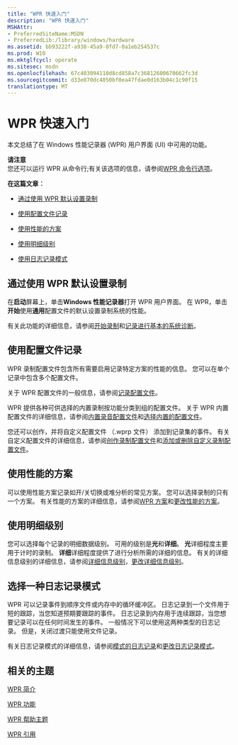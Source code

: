 ```yaml
---
title: "WPR 快速入门"
description: "WPR 快速入门"
MSHAttr:
- PreferredSiteName:MSDN
- PreferredLib:/library/windows/hardware
ms.assetid: bb93222f-a938-45a9-8fd7-0a1eb254537c
ms.prod: W10
ms.mktglfcycl: operate
ms.sitesec: msdn
ms.openlocfilehash: 67c403094110d8cd858a7c36812600670662fc3d
ms.sourcegitcommit: d33e870dc4850bf0ea47fdae0d163b04c1c90f15
translationtype: MT
---
```

# <a name="wpr-quick-start"></a>WPR 快速入门


本文总结了在 Windows 性能记录器 (WPR) 用户界面 (UI) 中可用的功能。

**请注意**  
您还可以运行 WPR 从命令行;有关该选项的信息，请参阅[WPR 命令行选项](http://go.microsoft.com/fwlink/p/?linkid=223233)。

 

**在这篇文章︰**

-   [通过使用 WPR 默认设置录制](#default)

-   [使用配置文件记录](#profiles)

-   [使用性能的方案](#perf)

-   [使用明细级别](#detail)

-   [使用日志记录模式](#logmode)

## <a name="a-href-iddefaultarecording-by-using-the-wpr-default-settings"></a><a href="" id="default"></a>通过使用 WPR 默认设置录制


在**启动**屏幕上，单击**Windows 性能记录器**打开 WPR 用户界面。 在 WPR，单击**开始**使用**通用**配置文件的默认设置录制系统的性能。

有关此功能的详细信息，请参阅[开始录制](http://go.microsoft.com/fwlink/?LinkId=249060)和[记录进行基本的系统诊断](http://go.microsoft.com/fwlink/?LinkId=249061)。

## <a name="a-href-idprofilesausing-recording-profiles"></a><a href="" id="profiles"></a>使用配置文件记录


WPR 录制配置文件包含所有需要启用记录特定方案的性能的信息。 您可以在单个记录中包含多个配置文件。

关于 WPR 配置文件的一般信息，请参阅[记录配置文件](http://go.microsoft.com/fwlink/?LinkId=249062)。

WPR 提供各种可供选择的内置录制按功能分类到组的配置文件。 关于 WPR 内置配置文件的详细信息，请参阅[内置录音配置文件](http://go.microsoft.com/fwlink/?LinkId=249063)和[选择内置的配置文件](http://go.microsoft.com/fwlink/?LinkId=249064)。

您还可以创作，并将自定义配置文件 （.wprp 文件） 添加到记录集的事件。 有关自定义配置文件的详细信息，请参阅[创作录制配置文件](http://go.microsoft.com/fwlink/p/?linkid=223238)和[添加或删除自定义录制配置文件](http://go.microsoft.com/fwlink/?LinkId=249068)。

## <a name="a-href-idperfausing-performance-scenarios"></a><a href="" id="perf"></a>使用性能的方案


可以使用性能方案记录如开/关切换或堆分析的常见方案。 您可以选择录制的只有一个方案。 有关性能的方案的详细信息，请参阅[WPR 方案](http://go.microsoft.com/fwlink/p/?linkid=223244)和[更改性能的方案](http://go.microsoft.com/fwlink/?LinkId=249066)。

## <a name="a-href-iddetailausing-detail-levels"></a><a href="" id="detail"></a>使用明细级别


您可以选择每个记录的明细数据级别。 可用的级别是**光**和**详细**。 **光**详细程度主要用于计时的录制。 **详细**详细程度提供了进行分析所需的详细的信息。 有关的详细信息级别的详细信息，请参阅[详细信息级别](http://go.microsoft.com/fwlink/?LinkId=249070)，[更改详细信息级别](http://go.microsoft.com/fwlink/?LinkId=249069)。

## <a name="a-href-idlogmodeaselecting-a-logging-mode"></a><a href="" id="logmode"></a>选择一种日志记录模式


WPR 可以记录事件到顺序文件或内存中的循环缓冲区。 日志记录到一个文件用于短的跟踪，当您知道预期要跟踪的事件。 日志记录到内存用于连续跟踪，当您想要记录可以在任何时间发生的事件。 一般情况下可以使用这两种类型的日志记录。 但是，关闭过渡只能使用文件记录。

有关日志记录模式的详细信息，请参阅[模式的日志记录](http://go.microsoft.com/fwlink/?LinkId=249071)和[更改日志记录模式](http://go.microsoft.com/fwlink/?LinkId=249072)。

## <a name="related-topics"></a>相关的主题


[WPR 简介](introduction-to-wpr.md)

[WPR 功能](http://go.microsoft.com/fwlink/p/?linkid=223236)

[WPR 帮助主题](http://go.microsoft.com/fwlink/p/?linkid=223237)

[WPR 引用](http://go.microsoft.com/fwlink/p/?linkid=223245)

 

 







